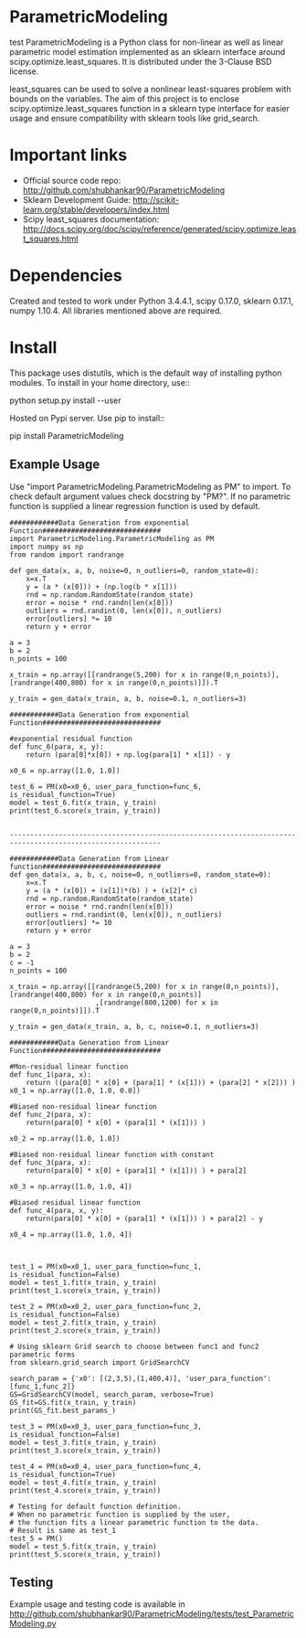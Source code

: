 ParametricModeling
============
test
ParametricModeling is a Python class for non-linear as well as linear parametric
model estimation implemented as an sklearn interface around scipy.optimize.least_squares. 
It is distributed under the 3-Clause BSD license.

least_squares can be used to solve a nonlinear least-squares problem with bounds 
on the variables.
The aim of this project is to enclose scipy.optimize.least_squares 
function in a sklearn type interface for easier usage and ensure compatibility 
with sklearn tools like grid_search.

Important links
===============

- Official source code repo: http://github.com/shubhankar90/ParametricModeling
- Sklearn Development Guide: http://scikit-learn.org/stable/developers/index.html
- Scipy least_squares documentation: http://docs.scipy.org/doc/scipy/reference/generated/scipy.optimize.least_squares.html

Dependencies
============
Created and tested to work under Python 3.4.4.1, scipy 0.17.0, sklearn 0.17.1, numpy 1.10.4.
All libraries mentioned above are required.

Install
=======

This package uses distutils, which is the default way of installing
python modules. To install in your home directory, use::

  python setup.py install --user

Hosted on Pypi server. Use pip to install::

pip install ParametricModeling


Example Usage
-------------
Use "import ParametricModeling.ParametricModeling as PM" to import.
To check default argument values check docstring by "PM?".
If no parametric function is supplied a linear regression function is used by default.

  
	
	############Data Generation from exponential Function#############################	
	import ParametricModeling.ParametricModeling as PM
	import numpy as np
	from random import randrange

	def gen_data(x, a, b, noise=0, n_outliers=0, random_state=0):
		x=x.T
		y = (a * (x[0])) + (np.log(b * x[1]))
		rnd = np.random.RandomState(random_state)
		error = noise * rnd.randn(len(x[0]))
		outliers = rnd.randint(0, len(x[0]), n_outliers)
		error[outliers] *= 10
		return y + error

	a = 3
	b = 2
	n_points = 100

	x_train = np.array([[randrange(5,200) for x in range(0,n_points)],[randrange(400,800) for x in range(0,n_points)]]).T

	y_train = gen_data(x_train, a, b, noise=0.1, n_outliers=3)

	############Data Generation from exponential Function#############################

	#exponential residual function
	def func_6(para, x, y):
		return (para[0]*x[0]) + np.log(para[1] * x[1]) - y

	x0_6 = np.array([1.0, 1.0])

	test_6 = PM(x0=x0_6, user_para_function=func_6, is_residual_function=True)
	model = test_6.fit(x_train, y_train)
	print(test_6.score(x_train, y_train))


	-----------------------------------------------------------------------------------------------------------

	############Data Generation from Linear function#############################    
	def gen_data(x, a, b, c, noise=0, n_outliers=0, random_state=0):
		x=x.T
		y = (a * (x[0]) + (x[1])*(b) ) + (x[2]* c)
		rnd = np.random.RandomState(random_state)
		error = noise * rnd.randn(len(x[0]))
		outliers = rnd.randint(0, len(x[0]), n_outliers)
		error[outliers] *= 10
		return y + error

	a = 3
	b = 2
	c = -1
	n_points = 100

	x_train = np.array([[randrange(5,200) for x in range(0,n_points)],[randrange(400,800) for x in range(0,n_points)]
						 ,[randrange(800,1200) for x in range(0,n_points)]]).T

	y_train = gen_data(x_train, a, b, c, noise=0.1, n_outliers=3)

	############Data Generation from Linear Function#############################

	#Mon-residual linear function
	def func_1(para, x):
		return ((para[0] * x[0] + (para[1] * (x[1])) + (para[2] * x[2])) )
	x0_1 = np.array([1.0, 1.0, 0.0])

	#Biased non-residual linear function    
	def func_2(para, x):
		return(para[0] * x[0] + (para[1] * (x[1])) )

	x0_2 = np.array([1.0, 1.0])

	#Biased non-residual linear function with constant   
	def func_3(para, x):
		return(para[0] * x[0] + (para[1] * (x[1])) ) + para[2]

	x0_3 = np.array([1.0, 1.0, 4])
		
	#Biased residual linear function    
	def func_4(para, x, y):
		return(para[0] * x[0] + (para[1] * (x[1])) ) + para[2] - y

	x0_4 = np.array([1.0, 1.0, 4])



	test_1 = PM(x0=x0_1, user_para_function=func_1, is_residual_function=False)
	model = test_1.fit(x_train, y_train)
	print(test_1.score(x_train, y_train))

	test_2 = PM(x0=x0_2, user_para_function=func_2, is_residual_function=False)
	model = test_2.fit(x_train, y_train)
	print(test_2.score(x_train, y_train))

	# Using sklearn Grid search to choose between func1 and func2 parametric forms
	from sklearn.grid_search import GridSearchCV

	search_param = {'x0': [(2,3,5),(1,400,4)], 'user_para_function':[func_1,func_2]}
	GS=GridSearchCV(model, search_param, verbose=True)
	GS_fit=GS.fit(x_train, y_train)
	print(GS_fit.best_params_)    

	test_3 = PM(x0=x0_3, user_para_function=func_3, is_residual_function=False)
	model = test_3.fit(x_train, y_train)
	print(test_3.score(x_train, y_train))

	test_4 = PM(x0=x0_4, user_para_function=func_4, is_residual_function=True)
	model = test_4.fit(x_train, y_train)
	print(test_4.score(x_train, y_train))

	# Testing for default function definition.
	# When no parametric function is supplied by the user,
	# the function fits a linear parametric function to the data.
	# Result is same as test_1
	test_5 = PM()
	model = test_5.fit(x_train, y_train)
	print(test_5.score(x_train, y_train))


Testing
-------

Example usage and testing code is available in http://github.com/shubhankar90/ParametricModeling/tests/test_ParametricModeling.py
